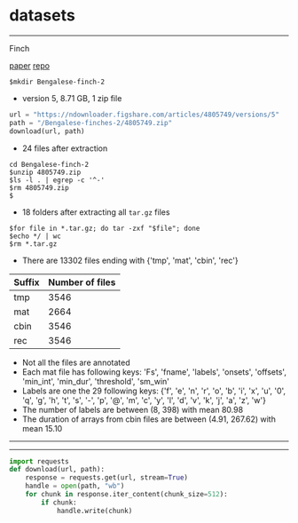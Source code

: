 # datasets

---
Finch

[paper](https://www.nature.com/articles/nature06390)
[repo](https://figshare.com/articles/dataset/Bengalese_Finch_song_repository/4805749)

```
$mkdir Bengalese-finch-2
``` 
- version 5, 8.71 GB, 1 zip file
```.py
url = "https://ndownloader.figshare.com/articles/4805749/versions/5"
path = "/Bengalese-finches-2/4805749.zip"
download(url, path)
```
- 24 files after extraction
```
cd Bengalese-finch-2
$unzip 4805749.zip
$ls -l . | egrep -c '^-'
$rm 4805749.zip
$
```
- 18 folders after extracting all `tar.gz` files 
```
$for file in *.tar.gz; do tar -zxf "$file"; done
$echo */ | wc
$rm *.tar.gz
```
- There are 13302 files ending with {'tmp', 'mat', 'cbin', 'rec'}

| Suffix | Number of files |
| - | - |
| tmp | 3546 |
| mat | 2664 |
| cbin | 3546 |
| rec | 3546 |

- Not all the files are annotated
- Each mat file has following keys: 'Fs', 'fname', 'labels', 'onsets', 'offsets', 'min_int', 'min_dur', 'threshold', 'sm_win'
- Labels are one the 29 following keys: {'f', 'e', 'n', 'r', 'o', 'b', 'i', 'x', 'u', '0', 'q', 'g', 'h', 't', 's', '-', 'p', '@', 'm', 'c', 'y', 'l', 'd', 'v', 'k', 'j', 'a', 'z', 'w'} 
- The number of labels are between (8, 398) with mean 80.98
- The duration of arrays from cbin files are between (4.91, 267.62) with mean 15.10



---


---

```.py
import requests
def download(url, path):
    response = requests.get(url, stream=True)
    handle = open(path, "wb")
    for chunk in response.iter_content(chunk_size=512):
        if chunk:
            handle.write(chunk)
```
